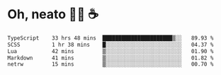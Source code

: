 # Oh, neato 🧑‍💻 ☕

<!--START_SECTION:waka-->

```txt
TypeScript    33 hrs 48 mins  ██████████████████████▒░░   89.93 %
SCSS          1 hr 38 mins    █░░░░░░░░░░░░░░░░░░░░░░░░   04.37 %
Lua           42 mins         ▒░░░░░░░░░░░░░░░░░░░░░░░░   01.90 %
Markdown      41 mins         ▒░░░░░░░░░░░░░░░░░░░░░░░░   01.82 %
netrw         15 mins         ▒░░░░░░░░░░░░░░░░░░░░░░░░   00.70 %
```

<!--END_SECTION:waka-->
